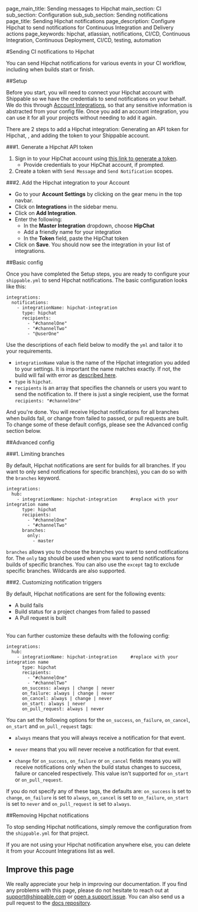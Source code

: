 page_main_title: Sending messages to Hipchat
main_section: CI
sub_section: Configuration
sub_sub_section: Sending notifications
page_title: Sending Hipchat notifications
page_description: Configure Hipchat to send notifications for Continuous Integration and Delivery actions
page_keywords: hipchat, atlassian, notifications, CI/CD, Continuous Integration, Continuous Deployment, CI/CD, testing, automation

#Sending CI notifications to Hipchat

You can send Hipchat notifications for various events in your CI workflow, including when builds start or finish.

##Setup

Before you start, you will need to connect your Hipchat account with Shippable so we have the credentials to send notifications on your behalf. We do this through [Account Integrations](/platform/integration/overview/), so that any sensitive information is abstracted from your config file. Once you add an account integration, you can use it for all your projects without needing to add it again.

There are 2 steps to add a Hipchat integration: Generating an API token for Hipchat, , and adding the token to your Shippable account.

###1. Generate a Hipchat API token

1. Sign in to your HipChat account using [this link to generate a token](https://www.hipchat.com/account/api).
     - Provide credentials to your HipChat account, if prompted.
2. Create a token with `Send Message` and `Send Notification` scopes.


###2. Add the Hipchat integration to your Account

* Go to your **Account Settings** by clicking on the gear menu in the top navbar.
* Click on **Integrations** in the sidebar menu.
* Click on **Add Integration**.
* Enter the following:
	* In the **Master Integration** dropdown, choose **HipChat**  
	* Add a friendly name for your integration
	* In the **Token** field, paste the HipChat token
* Click on **Save**. You should now see the integration in your list of integrations.


##Basic config

Once you have completed the Setup steps, you are ready to configure your `shippable.yml` to send Hipchat notifications. The basic configuration looks like this:


```
integrations:
  notifications:
    - integrationName: hipchat-integration   
      type: hipchat
      recipients:
        - "#channelOne"
        - "#channelTwo"
        - "@userOne"
```
Use the descriptions of each field below to modify the `yml` and tailor it to your requirements.

- `integrationName` value is the name of the Hipchat integration you added to your settings. It is important the name matches exactly. If not, the build will fail with error as [described here](/ci/troubleshooting/#integration-name-specified-in-yml-does-not-match).
- `type` is `hipchat`.
- `recipients` is an array that specifies the channels or users you want to send the notification to. If there is just a single recipient, use the format `recipients: "#channelOne"`

And you're done. You will receive Hipchat notifications for all branches when builds fail, or change from failed to passed, or pull requests are built. To change some of these default configs, please see the Advanced config section below.


##Advanced config

###1. Limiting branches

By default, Hipchat notifications are sent for builds for all branches. If you want to only send notifications for specific branch(es), you can do so with the `branches` keyword.

```
integrations:                               
  hub:
    - integrationName: hipchat-integration     #replace with your integration name   
      type: hipchat  
      recipients:
        - "#channelOne"  
        - "#channelTwo"
      branches:
        only:
          - master
```

`branches` allows you to choose the branches you want to send notifications for. The `only` tag should be used when you want to send notifications for builds of specific branches. You can also use the `except` tag to exclude specific branches. Wildcards are also supported.


###2. Customizing notification triggers

By default, Hipchat notifications are sent for the following events:

- <i class="ion-ios-minus-empty"></i> A build fails
- <i class="ion-ios-minus-empty"></i> Build status for a project changes from failed to passed
- <i class="ion-ios-minus-empty"></i> A Pull request is built

<br>
You can further customize these defaults with the following config:

```
integrations:                               
  hub:
    - integrationName: hipchat-integration     #replace with your integration name   
      type: hipchat  
      recipients:
        - "#channelOne"  
        - "#channelTwo"
      on_success: always | change | never
      on_failure: always | change | never
      on_cancel: always | change | never
      on_start: always | never
      on_pull_request: always | never

```

You can set the following options for the `on_success`, `on_failure`, `on_cancel`, `on_start` and `on_pull_request` tags:

- <i class="ion-ios-minus-empty"></i>`always` means that you will always receive a notification for that event.

- <i class="ion-ios-minus-empty"></i> `never` means that you will never receive a notification for that event.

- <i class="ion-ios-minus-empty"></i> `change` for `on_success`, `on_failure` or `on_cancel` fields means you will receive notifications only when the build status changes to success, failure or canceled respectively. This value isn't supported for `on_start` or `on_pull_request`.

If you do not specify any of these tags, the defaults are: `on_success` is set to `change`, `on_failure` is set to `always`, `on_cancel` is set to `on_failure`, `on_start` is set to `never` and `on_pull_request` is set to `always`.

##Removing Hipchat notifications

To stop sending Hipchat notifications, simply remove the configuration from the `shippable.yml` for that project.

If you are not using your Hipchat notification anywhere else, you can delete it from your Account Integrations list as well.

## Improve this page

We really appreciate your help in improving our documentation. If you find any problems with this page, please do not hesitate to reach out at [support@shippable.com](mailto:support@shippable.com) or [open a support issue](https://www.github.com/Shippable/support/issues). You can also send us a pull request to the [docs repository](https://www.github.com/Shippable/docs).
